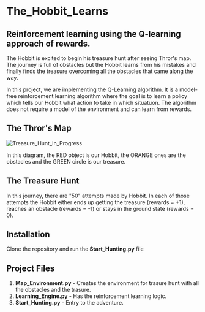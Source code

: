 # The_Hobbit_Learns
## Reinforcement learning using the Q-learning approach of rewards.


The Hobbit is excited to begin his treasure hunt after seeing Thror's map. The journey is full of obstacles but the Hobbit learns from his mistakes and finally finds the treasure overcoming all the obstacles that came along the way.

In this project, we are implementing the Q-Learning algorithm. It is a model-free reinforcement learning algorithm where the goal is to learn a policy which tells our Hobbit what action to take in which situatuon. The algorithm does not require a model of the environment and can learn from rewards.


## The Thror's Map

![Treasure_Hunt_In_Progress](https://user-images.githubusercontent.com/35944630/57576577-53813000-7428-11e9-9973-9e3a1da330ed.png)


In this diagram, the RED object is our Hobbit, the ORANGE ones are the obstacles and the GREEN circle is our treasure.

## The Treasure Hunt

In this journey, there are "50" attempts made by Hobbit. In each of those attempts the Hobbit either ends up getting the treasure (rewards = +1), reaches an obstacle (rewards = -1) or stays in the ground state (rewards = 0).

## Installation

Clone the repository and run the **Start_Hunting.py** file

## Project Files

1. **Map_Environment.py** - Creates the environment for trasure hunt with all the obstacles and the trasure.
2. **Learning_Engine.py** - Has the reinforcement learning logic.
3. **Start_Hunting.py** - Entry to the adventure.
